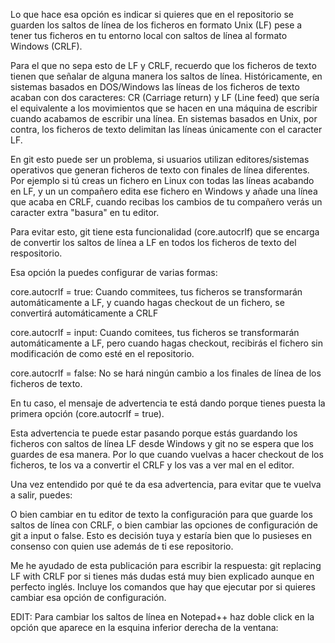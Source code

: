 Lo que hace esa opción es indicar si quieres que en el repositorio se guarden los saltos de línea de los ficheros en formato Unix (LF) pese a tener tus ficheros en tu entorno local con saltos de línea al formato Windows (CRLF).

Para el que no sepa esto de LF y CRLF, recuerdo que los ficheros de texto tienen que señalar de alguna manera los saltos de línea. Históricamente, en sistemas basados en DOS/Windows las líneas de los ficheros de texto acaban con dos caracteres: CR (Carriage return) y LF (Line feed) que sería el equivalente a los movimientos que se hacen en una máquina de escribir cuando acabamos de escribir una línea. En sistemas basados en Unix, por contra, los ficheros de texto delimitan las líneas únicamente con el caracter LF.

En git esto puede ser un problema, si usuarios utilizan editores/sistemas operativos que generan ficheros de texto con finales de línea diferentes. Por ejemplo si tú creas un fichero en Linux con todas las líneas acabando en LF, y un un compañero edita ese fichero en Windows y añade una línea que acaba en CRLF, cuando recibas los cambios de tu compañero verás un caracter extra "basura" en tu editor.

Para evitar esto, git tiene esta funcionalidad (core.autocrlf) que se encarga de convertir los saltos de línea a LF en todos los ficheros de texto del respositorio.

Esa opción la puedes configurar de varias formas:

core.autocrlf = true: Cuando commitees, tus ficheros se transformarán automáticamente a LF, y cuando hagas checkout de un fichero, se convertirá automáticamente a CRLF

core.autocrlf = input: Cuando comitees, tus ficheros se transformarán automáticamente a LF, pero cuando hagas checkout, recibirás el fichero sin modificación de como esté en el repositorio.

core.autocrlf = false: No se hará ningún cambio a los finales de línea de los ficheros de texto.

En tu caso, el mensaje de advertencia te está dando porque tienes puesta la primera opción (core.autocrlf = true).

Esta advertencia te puede estar pasando porque estás guardando los ficheros con saltos de línea LF desde Windows y git no se espera que los guardes de esa manera. Por lo que cuando vuelvas a hacer checkout de los ficheros, te los va a convertir el CRLF y los vas a ver mal en el editor.

Una vez entendido por qué te da esa advertencia, para evitar que te vuelva a salir, puedes:

O bien cambiar en tu editor de texto la configuración para que guarde los saltos de línea con CRLF,
o bien cambiar las opciones de configuración de git a input o false.
Esto es decisión tuya y estaría bien que lo pusieses en consenso con quien use además de ti ese repositorio.

Me he ayudado de esta publicación para escribir la respuesta: git replacing LF with CRLF por si tienes más dudas está muy bien explicado aunque en perfecto inglés. Incluye los comandos que hay que ejecutar por si quieres cambiar esa opción de configuración.

EDIT: Para cambiar los saltos de línea en Notepad++ haz doble click en la opción que aparece en la esquina inferior derecha de la ventana: